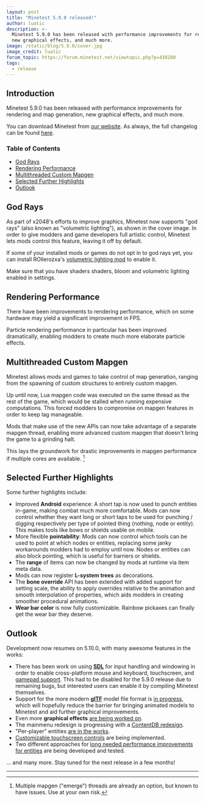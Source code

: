 ```yaml
---
layout: post
title: "Minetest 5.9.0 released!"
author: luatic
description: >-
  Minetest 5.9.0 has been released with performance improvements for rendering and map generation,
  new graphical effects, and much more.
image: /static/blog/5.9.0/cover.jpg
image_credit: luatic
forum_topic: https://forum.minetest.net/viewtopic.php?p=438280
tags:
  - release
---
```


<h2 class="sr-only">Introduction</h2>

Minetest 5.9.0 has been released with performance improvements for rendering and map generation,
new graphical effects, and much more.

You can download Minetest from
[our website](https://www.minetest.net/downloads/).
As always, the full changelog can be found
[here](https://dev.minetest.net/Changelog#5.8.0_.E2.86.92_5.9.0).

### Table of Contents

- [God Rays](#god-rays)
- [Rendering Performance](#rendering-performance)
- [Multithreaded Custom Mapgen](#multithreaded-custom-mapgen)
- [Selected Further Highlights](#selected-further-highlights)
- [Outlook](#outlook)

## God Rays

As part of x2048's efforts to improve graphics, Minetest now supports "god rays" (also known as "volumetric lighting"), as shown in the cover image.
In order to give modders and game developers full artistic control, Minetest lets mods control this feature, leaving it off by default.

If some of your installed mods or games do not opt in to god rays yet,
you can install ROllerozxa's
[volumetric lighting mod](https://content.minetest.net/packages/ROllerozxa/volumetric_lighting/)
to enable it.

Make sure that you have shaders shaders, bloom and volumetric lighting enabled in settings.

## Rendering Performance

There have been improvements to rendering performance,
which on some hardware may yield a significant improvement in FPS.

Particle rendering performance in particular has been improved dramatically,
enabling modders to create much more elaborate particle effects.

## Multithreaded Custom Mapgen

Minetest allows mods and games to take control of map generation,
ranging from the spawning of custom structures to entirely custom mapgen.

Up until now, Lua mapgen code was executed on the same thread as the rest of the game,
which would be stalled when running expensive computations.
This forced modders to compromise on mapgen features in order to keep lag manageable.

Mods that make use of the new APIs can now take advantage of a separate mapgen thread,
enabling more advanced custom mapgen that doesn't bring the game to a grinding halt.

This lays the groundwork for drastic improvements in mapgen performance if multiple cores are available. [^1]

## Selected Further Highlights

Some further highlights include:

- Improved **Android** experience:
  A short tap is now used to punch entities in-game, making combat much more comfortable.
  Mods can now control whether they want long or short taps
  to be used for punching / digging respectively
  per type of pointed thing (nothing, node or entity).
  This makes tools like bows or shields usable on mobile.
- More flexible **pointability**:
  Mods can now control which tools can be used to point at which nodes or entities,
  replacing some janky workarounds modders had to employ until now.
  Nodes or entities can also block pointing, which is useful for barriers or shields.
- The **range** of items can now be changed by mods at runtime via item meta data.
- Mods can now register **L-system trees** as decorations.
- The **bone override** API has been extended with added support for setting scale,
  the ability to apply overrides relative to the animation
  and smooth interpolation of properties,
  which aids modders in creating smoother procedural animations.
- **Wear bar color** is now fully customizable.
  Rainbow pickaxes can finally get the wear bar they deserve.

## Outlook

Development now resumes on 5.10.0, with many awesome features in the works:

* There has been work on using
  [**SDL**](https://www.libsdl.org/) for input handling and windowing
  in order to enable cross-platform mouse and keyboard, touchscreen, and
  [gamepad support](https://github.com/minetest/minetest/pull/12888).
  This had to be disabled for the 5.9.0 release due to remaining bugs,
  but interested users can enable it by compiling Minetest themselves.
* Support for the more modern
  [**glTF**](https://www.khronos.org/gltf/) model file format is
  [in progress](https://github.com/minetest/minetest/pull/14557),
  which will hopefully reduce the barrier for bringing animated models to Minetest
  and aid further graphical improvements.
* Even more **graphical effects**
  [are being worked on](https://github.com/minetest/minetest/pull/14610).
* The mainmenu redesign is progressing with a
  [ContentDB redesign](https://github.com/minetest/minetest/pull/14510).
* "Per-player" entities
  [are in the works](https://github.com/minetest/minetest/pull/13987).
* [Customizable touchscreen controls](https://github.com/minetest/minetest/pull/14933)
  are being implemented.
* Two different approaches for
  [long needed performance improvements for entities](https://github.com/minetest/minetest/issues/14613)
  are being developed and tested.

... and many more. Stay tuned for the next release in a few months!

---

[^1]: Multiple mapgen ("emerge") threads are already an option, but known to have issues. Use at your own risk.
